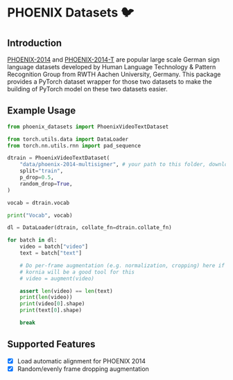 # PHOENIX Datasets 🐦

## Introduction

[PHOENIX-2014](https://www-i6.informatik.rwth-aachen.de/~koller/RWTH-PHOENIX/) and [PHOENIX-2014-T](https://www-i6.informatik.rwth-aachen.de/~koller/RWTH-PHOENIX-2014-T/) are popular large scale German sign language datasets developed by Human Language Technology & Pattern Recognition Group from RWTH Aachen University, Germany. This package provides a PyTorch dataset wrapper for those two datasets to make the building of PyTorch model on these two datasets easier.

## Example Usage

```python
from phoenix_datasets import PhoenixVideoTextDataset

from torch.utils.data import DataLoader
from torch.nn.utils.rnn import pad_sequence

dtrain = PhoenixVideoTextDataset(
    "data/phoenix-2014-multisigner", # your path to this folder, download it from official website first.
    split="train",
    p_drop=0.5,
    random_drop=True,
)

vocab = dtrain.vocab

print("Vocab", vocab)

dl = DataLoader(dtrain, collate_fn=dtrain.collate_fn)

for batch in dl:
    video = batch["video"]
    text = batch["text"]

    # Do per-frame augmentation (e.g. normalization, cropping) here if needed.
    # kornia will be a good tool for this
    # video = augment(video)

    assert len(video) == len(text)
    print(len(video))
    print(video[0].shape)
    print(text[0].shape)

    break
```

## Supported Features

- [x] Load automatic alignment for PHOENIX 2014
- [x] Random/evenly frame dropping augmentation
